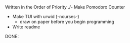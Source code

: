 Written in the Order of Priority
./- Make Pomodoro Counter
- Make TUI with urwid (-ncurses-)
    - draw on paper before you begin programming
- Write readme 

DONE:

